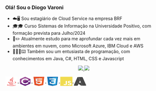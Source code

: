 
### Olá! Sou o Diogo Varoni
- ☁️🖥️  Sou estagiário de Cloud Service na empresa BRF
- 🎓🎓  Curso Sistemas de Informação na Universidade Positivo, com formação prevista para Julho/2024
- 📒✏️  Atualmente estudo para me aprofundar cada vez mais em ambientes em nuvem, como Microsoft Azure, IBM Cloud e AWS
- 🧑🏻‍💻⌨️  Também sou um entusiasta de programação, com conhecimentos em Java, C#, HTML, CSS e Javascript

<div align="center">
  <a href="https://github.com/diogovaroni">
  <img height="180em" src="https://github-readme-stats.vercel.app/api?username=diogovaroni&show_icons=true&theme=dracula&include_all_commits=true&count_private=true"/>
  <img height="180em" src="https://github-readme-stats.vercel.app/api/top-langs/?username=diogovaroni&layout=compact&langs_count=7&theme=dracula"/>
</div>

<div style="display: inline_block"><br>
  <img align="center" alt="Diogo-Java" height="30" width="40" src="https://raw.githubusercontent.com/devicons/devicon/master/icons/java/java-plain.svg">
  <img align="center" alt="Diogo-Csharp" height="30" width="40" src="https://raw.githubusercontent.com/devicons/devicon/master/icons/csharp/csharp-original.svg">
  <img align="center" alt="Diogo-HTML" height="30" width="40" src="https://raw.githubusercontent.com/devicons/devicon/master/icons/html5/html5-original.svg">
  <img align="center" alt="Diogo-CSS" height="30" width="40" src="https://raw.githubusercontent.com/devicons/devicon/master/icons/css3/css3-original.svg">
  <img align="center" alt="Diogo-Js" height="30" width="40" src="https://raw.githubusercontent.com/devicons/devicon/master/icons/javascript/javascript-plain.svg">
  <img align="center" alt="Diogo-azure" height="30" width="40" src="https://raw.githubusercontent.com/devicons/devicon/master/icons/azure/azure-plain.svg">
</div>

<!--
**diogovaroni/diogovaroni** is a ✨ _special_ ✨ repository because its `README.md` (this file) appears on your GitHub profile.

Here are some ideas to get you started:

- 🔭 I’m currently working on ...
- 🌱 I’m currently learning ...
- 👯 I’m looking to collaborate on ...
- 🤔 I’m looking for help with ...
- 💬 Ask me about ...
- 📫 How to reach me: ...
- 😄 Pronouns: ...
- ⚡ Fun fact: ...
-->
